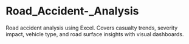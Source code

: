 # Road_Accident-_Analysis
Road accident analysis using Excel. Covers casualty trends, severity impact, vehicle type, and road surface insights with visual dashboards.
